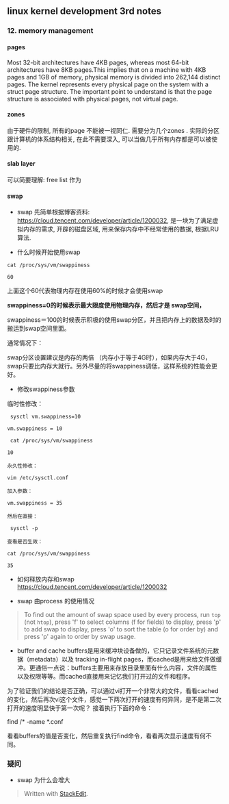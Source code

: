## linux kernel development 3rd notes

### 12. memory management
#### pages
Most 32-bit architectures have 4KB pages, whereas most 64-bit architectures have 8KB pages.This implies that on a machine with 4KB pages and 1GB of memory, physical memory is divided into 262,144 distinct pages.
The kernel represents every physical page on the system with a  struct page structure.
The important point to understand is that the page structure is associated with physical pages, not virtual page.

#### zones
由于硬件的限制, 所有的page 不能被一视同仁. 需要分为几个zones . 实际的分区跟计算机的体系结构相关, 在此不需要深入, 可以当做几乎所有内存都是可以被使用的.

#### slab layer
可以简要理解: free list 作为




####  swap



* swap 
先简单根据博客资料: https://cloud.tencent.com/developer/article/1200032, 是一块为了满足虚拟内存的需求, 开辟的磁盘区域, 用来保存内存中不经常使用的数据, 根据LRU 算法.

* 什么时候开始使用swap

```
cat /proc/sys/vm/swappiness

60
```
上面这个60代表物理内存在使用60%的时候才会使用swap

**swappiness=0的时候表示最大限度使用物理内存，然后才是 swap空间，**

swappiness＝100的时候表示积极的使用swap分区，并且把内存上的数据及时的搬运到swap空间里面。

通常情况下：

swap分区设置建议是内存的两倍 （内存小于等于4G时），如果内存大于4G，swap只要比内存大就行。另外尽量的将swappiness调低，这样系统的性能会更好。

* 修改swappiness参数

临时性修改：
```
 sysctl vm.swappiness=10

vm.swappiness = 10

 cat /proc/sys/vm/swappiness

10

永久性修改：

vim /etc/sysctl.conf

加入参数：

vm.swappiness = 35

然后在直接：

 sysctl -p

查看是否生效：

cat /proc/sys/vm/swappiness

35
```
* 如何释放内存和swap 
https://cloud.tencent.com/developer/article/1200032

* swap 由process 的使用情况
> To find out the amount of swap space used by every process, run `top` (not `htop`), press 'f' to select columns (f for fields) to display, press 'p' to add swap to display, press 'o' to sort the table (o for order by) and press 'p' again to order by swap usage.

* buffer and cache
buffers是用来缓冲块设备做的，它只记录文件系统的元数据（metadata）以及 tracking in-flight pages，而cached是用来给文件做缓冲。更通俗一点说：buffers主要用来存放目录里面有什么内容，文件的属性以及权限等等。而cached直接用来记忆我们打开过的文件和程序。

为了验证我们的结论是否正确，可以通过vi打开一个非常大的文件，看看cached的变化，然后再次vi这个文件，感觉一下两次打开的速度有何异同，是不是第二次打开的速度明显快于第一次呢？ 接着执行下面的命令：

find /* -name  *.conf

看看buffers的值是否变化，然后重复执行find命令，看看两次显示速度有何不同。

### 疑问
* swap 为什么会增大

> Written with [StackEdit](https://stackedit.io/).
<!--stackedit_data:
eyJoaXN0b3J5IjpbMjUyNDc5OTY0LC03OTk5OTQwOTMsLTE1Mz
E0MjA1MjIsMTY5NTI2OTA5XX0=
-->